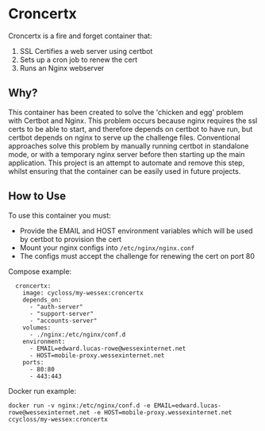# Croncertx

Croncertx is a fire and forget container that:

1. SSL Certifies a web server using certbot
2. Sets up a cron job to renew the cert
3. Runs an Nginx webserver

## Why?

This container has been created to solve the 'chicken and egg' problem with Certbot and Nginx. This problem occurs because nginx requires the ssl certs to be able to start, and therefore depends on certbot to have run, but certbot depends on nginx to serve up the challenge files. Conventional approaches solve this problem by manually running certbot in standalone mode, or with a temporary nginx server before then starting up the main application. This project is an attempt to automate and remove this step, whilst ensuring that the container can be easily used in future projects.

## How to Use

To use this container you must:

- Provide the EMAIL and HOST environment variables which will be used by certbot to provision the cert
- Mount your nginx configs into `/etc/nginx/nginx.conf`
- The configs must accept the challenge for renewing the cert on port 80

Compose example:

```docker-compose
  croncertx:
    image: cycloss/my-wessex:croncertx  
    depends_on:
      - "auth-server"  
      - "support-server"  
      - "accounts-server"   
    volumes:
      - ./nginx:/etc/nginx/conf.d
    environment:
      - EMAIL=edward.lucas-rowe@wessexinternet.net
      - HOST=mobile-proxy.wessexinternet.net
    ports:
      - 80:80
      - 443:443
```

Docker run example:

```shell
docker run -v nginx:/etc/nginx/conf.d -e EMAIL=edward.lucas-rowe@wessexinternet.net -e HOST=mobile-proxy.wessexinternet.net ccycloss/my-wessex:croncertx
```
